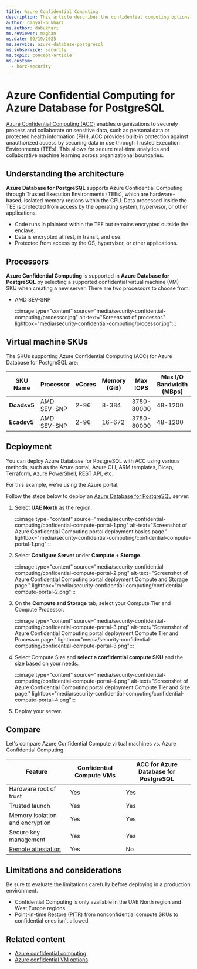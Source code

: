 ```yaml
---
title: Azure Confidential Computing
description: This article describes the confidential computing options in Azure Database for PostgreSQL flexible server.
author: danyal-bukhari
ms.author: dabukhari
ms.reviewer: maghan
ms.date: 09/19/2025
ms.service: azure-database-postgresql
ms.subservice: security
ms.topic: concept-article
ms.custom:
  - horz-security
---
```


# Azure Confidential Computing for Azure Database for PostgreSQL

[Azure Confidential Computing (ACC)](/azure/confidential-computing/overview) enables organizations to securely process and collaborate on sensitive data, such as personal data or protected health information (PHI). ACC provides built-in protection against unauthorized access by securing data in use through Trusted Execution Environments (TEEs). This allows for secure real-time analytics and collaborative machine learning across organizational boundaries.

## Understanding the architecture

**Azure Database for PostgreSQL** supports Azure Confidential Computing through Trusted Execution Environments (TEEs), which are hardware-based, isolated memory regions within the CPU. Data processed inside the TEE is protected from access by the operating system, hypervisor, or other applications.

- Code runs in plaintext within the TEE but remains encrypted outside the enclave.
- Data is encrypted at rest, in transit, and use.
- Protected from access by the OS, hypervisor, or other applications.

## Processors

**Azure Confidential Computing** is supported in **Azure Database for PostgreSQL** by selecting a supported confidential virtual machine (VM) SKU when creating a new server. There are two processors to choose from:

- AMD SEV-SNP

   :::image type="content" source="media/security-confidential-computing/processor.jpg" alt-text="Screenshot of processor." lightbox="media/security-confidential-computing/processor.jpg":::

## Virtual machine SKUs

The SKUs supporting Azure Confidential Computing (ACC) for Azure Database for PostgreSQL are:

| SKU Name | Processor | vCores | Memory (GiB) | Max IOPS | Max I/O Bandwidth (MBps) |
| --- | --- | --- | --- | --- | --- |
| **Dcadsv5** | AMD SEV-SNP | 2-96 | 8-384 | 3750-80000 | 48-1200 |
| **Ecadsv5** | AMD SEV-SNP | 2-96 | 16-672 | 3750-80000 | 48-1200 |

## Deployment

You can deploy Azure Database for PostgreSQL with ACC using various methods, such as the Azure portal, Azure CLI, ARM templates, Bicep, Terraform, Azure PowerShell, REST API, etc.

For this example, we're using the Azure portal.

Follow the steps below to deploy an [Azure Database for PostgreSQL](https://ms.portal.azure.com/#create/Microsoft.PostgreSQLFlexibleServer) server:

1. Select **UAE North** as the region.

   :::image type="content" source="media/security-confidential-computing/confidential-compute-portal-1.png" alt-text="Screenshot of Azure Confidential Computing portal deployment basics page." lightbox="media/security-confidential-computing/confidential-compute-portal-1.png":::

1. Select **Configure Server** under **Compute + Storage**.

   :::image type="content" source="media/security-confidential-computing/confidential-compute-portal-2.png" alt-text="Screenshot of Azure Confidential Computing portal deployment Compute and Storage page." lightbox="media/security-confidential-computing/confidential-compute-portal-2.png":::

1. On the **Compute and Storage** tab, select your Compute Tier and Compute Processor.

   :::image type="content" source="media/security-confidential-computing/confidential-compute-portal-3.png" alt-text="Screenshot of Azure Confidential Computing portal deployment Compute Tier and Processor page." lightbox="media/security-confidential-computing/confidential-compute-portal-3.png":::

1. Select Compute Size and **select a confidential compute SKU** and the size based on your needs.

   :::image type="content" source="media/security-confidential-computing/confidential-compute-portal-4.png" alt-text="Screenshot of Azure Confidential Computing portal deployment Compute Tier and Size page." lightbox="media/security-confidential-computing/confidential-compute-portal-4.png":::

1. Deploy your server.

## Compare

Let's compare Azure Confidential Compute virtual machines vs. Azure Confidential Computing.

| Feature | Confidential Compute VMs | ACC for Azure Database for PostgreSQL |
| --- | --- | --- |
| Hardware root of trust | Yes | Yes |
| Trusted launch | Yes | Yes |
| Memory isolation and encryption | Yes | Yes |
| Secure key management | Yes | Yes |
| [Remote attestation](/azure/confidential-computing/attestation-solutions) | Yes | No |

## Limitations and considerations

Be sure to evaluate the limitations carefully before deploying in a production environment.

- Confidential Computing is only available in the UAE North region and West Europe regions.
- Point-in-time Restore (PITR) from nonconfidential compute SKUs to confidential ones isn't allowed.

## Related content

- [Azure confidential computing](/azure/confidential-computing/trusted-execution-environment)
- [Azure confidential VM options](/azure/confidential-computing/virtual-machine-options)
